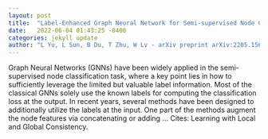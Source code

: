 ```yaml
---
layout: post
title:  "Label-Enhanced Graph Neural Network for Semi-supervised Node Classification"
date:   2022-06-04 01:43:25 -0400
categories: jekyll update
author: "L Yu, L Sun, B Du, T Zhu, W Lv - arXiv preprint arXiv:2205.15653, 2022"
---
```

Graph Neural Networks (GNNs) have been widely applied in the semi-supervised node classification task, where a key point lies in how to sufficiently leverage the limited but valuable label information. Most of the classical GNNs solely use the known labels for computing the classification loss at the output. In recent years, several methods have been designed to additionally utilize the labels at the input. One part of the methods augment the node features via concatenating or adding … Cites: ‪Learning with Local and Global Consistency.‬